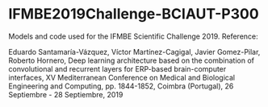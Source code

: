# IFMBE2019Challenge-BCIAUT-P300
Models and code used for the IFMBE Scientific Challenge 2019. Reference:

Eduardo Santamaría-Vázquez, Víctor Martínez-Cagigal, Javier Gomez-Pilar, Roberto Hornero, Deep learning architecture based on the combination of convolutional and recurrent layers for ERP-based brain-computer interfaces, XV Mediterranean Conference on Medical and Biological Engineering and Computing, pp. 1844-1852, Coimbra (Portugal), 26 Septiembre - 28 Septiembre, 2019
